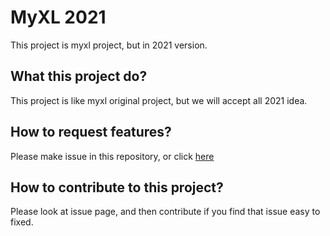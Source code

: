 # MyXL 2021

This project is myxl project, but in 2021 version.


What this project do?
---------------------

This project is like myxl original project, but we will accept all 2021 idea.


How to request features?
------------------------

Please make issue in this repository, or click [here](https://github.com/username5513000/myxl-2021/issues)


How to contribute to this project?
----------------------------------

Please look at issue page, and then contribute if you find that issue easy to fixed.
